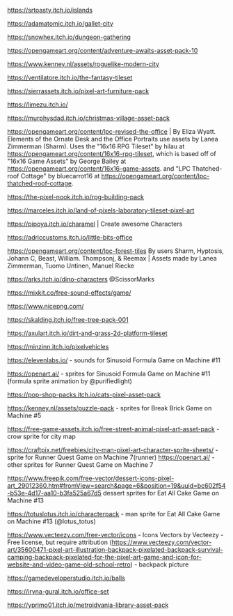 https://srtoasty.itch.io/islands

https://adamatomic.itch.io/gallet-city

https://snowhex.itch.io/dungeon-gathering

https://opengameart.org/content/adventure-awaits-asset-pack-10

https://www.kenney.nl/assets/roguelike-modern-city

https://ventilatore.itch.io/the-fantasy-tileset

https://sierrassets.itch.io/pixel-art-furniture-pack

https://limezu.itch.io/

https://murphysdad.itch.io/christmas-village-asset-pack

https://opengameart.org/content/lpc-revised-the-office | By Eliza Wyatt. Elements of the Ornate Desk and the Office Portraits use assets by Lanea Zimmerman (Sharm).
 Uses the "16x16 RPG Tileset" by hilau at https://opengameart.org/content/16x16-rpg-tileset, which is based off of "16x16 Game Assets" by George Bailey at https://opengameart.org/content/16x16-game-assets. and "LPC Thatched-roof Cottage" by bluecarrot16 at https://opengameart.org/content/lpc-thatched-roof-cottage.

https://the-pixel-nook.itch.io/rpg-building-pack

https://marceles.itch.io/land-of-pixels-laboratory-tileset-pixel-art

https://pipoya.itch.io/charamel | Create awesome Characters

https://adriccustoms.itch.io/little-bits-office

https://opengameart.org/content/lpc-forest-tiles
By users Sharm, Hyptosis, Johann C, Beast, William. Thompsonj, & Reemax | Assets made by Lanea Zimmerman, Tuomo Untinen, Manuel Riecke

https://arks.itch.io/dino-characters @ScissorMarks

https://mixkit.co/free-sound-effects/game/

https://www.nicepng.com/

https://skalding.itch.io/free-tree-pack-001

https://axulart.itch.io/dirt-and-grass-2d-platform-tileset

https://minzinn.itch.io/pixelvehicles

https://elevenlabs.io/ - sounds for Sinusoid Formula Game on Machine #11

https://openart.ai/ - sprites for Sinusoid Formula Game on Machine #11 (formula sprite animation by @purifiedlight)

https://pop-shop-packs.itch.io/cats-pixel-asset-pack

https://kenney.nl/assets/puzzle-pack - sprites for Break Brick Game on Machine #5

https://free-game-assets.itch.io/free-street-animal-pixel-art-asset-pack - crow sprite for city map

https://craftpix.net/freebies/city-man-pixel-art-character-sprite-sheets/ - sprite for Runner Quest Game on Machine 7(runner)
https://openart.ai/ - other sprites for Runner Quest Game on Machine 7

https://www.freepik.com/free-vector/dessert-icons-pixel-art_29012360.htm#fromView=search&page=6&position=19&uuid=bc602f54-b53e-4d17-aa10-b3fa525a67d5 dessert sprites for Eat All Cake Game on Machine #13

https://totuslotus.itch.io/characterpack - man sprite for Eat All Cake Game on Machine #13 (@lotus_totus)

https://www.vecteezy.com/free-vector/icons - Icons Vectors by Vecteezy - Free license, but require attribution
(https://www.vecteezy.com/vector-art/35600471-pixel-art-illustration-backpack-pixelated-backpack-survival-camping-backpack-pixelated-for-the-pixel-art-game-and-icon-for-website-and-video-game-old-school-retro) - backpack picture

https://gamedeveloperstudio.itch.io/balls

https://iryna-gural.itch.io/office-set

https://yprimo01.itch.io/metroidvania-library-asset-pack
